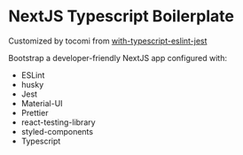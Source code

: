 # NextJS Typescript Boilerplate

Customized by tocomi from [with-typescript-eslint-jest](https://github.com/vercel/next.js/tree/canary/examples/with-typescript-eslint-jest)

Bootstrap a developer-friendly NextJS app configured with:

- ESLint
- husky
- Jest
- Material-UI
- Prettier
- react-testing-library
- styled-components
- Typescript
